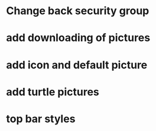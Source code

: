 # Change back security group
# add downloading of pictures 
# add icon and default picture
# add turtle pictures 
# top bar styles
# 
